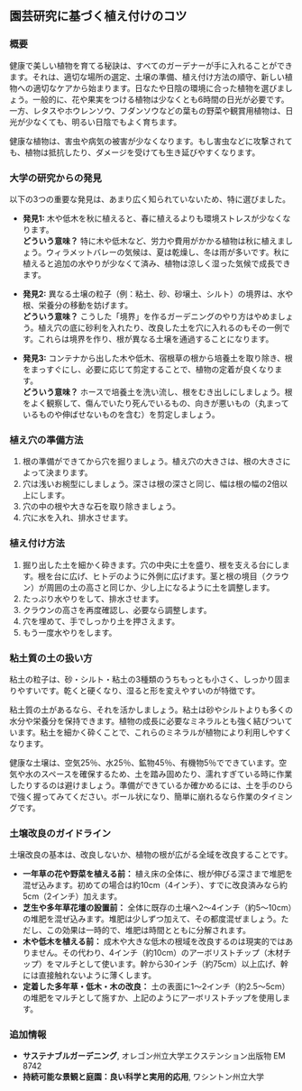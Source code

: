 ## 園芸研究に基づく植え付けのコツ

### 概要

健康で美しい植物を育てる秘訣は、すべてのガーデナーが手に入れることができます。それは、適切な場所の選定、土壌の準備、植え付け方法の順守、新しい植物への適切なケアから始まります。日なたや日陰の環境に合った植物を選びましょう。一般的に、花や果実をつける植物は少なくとも6時間の日光が必要です。一方、レタスやホウレンソウ、フダンソウなどの葉もの野菜や観賞用植物は、日光が少なくても、明るい日陰でもよく育ちます。

健康な植物は、害虫や病気の被害が少なくなります。もし害虫などに攻撃されても、植物は抵抗したり、ダメージを受けても生き延びやすくなります。

### 大学の研究からの発見

以下の3つの重要な発見は、あまり広く知られていないため、特に選びました。

- **発見1:** 木や低木を秋に植えると、春に植えるよりも環境ストレスが少なくなります。  
  **どういう意味？** 特に木や低木など、労力や費用がかかる植物は秋に植えましょう。ウィラメットバレーの気候は、夏は乾燥し、冬は雨が多いです。秋に植えると追加の水やりが少なくて済み、植物は涼しく湿った気候で成長できます。

- **発見2:** 異なる土壌の粒子（例：粘土、砂、砂壌土、シルト）の境界は、水や根、栄養分の移動を妨げます。  
  **どういう意味？** こうした「境界」を作るガーデニングのやり方はやめましょう。植え穴の底に砂利を入れたり、改良した土を穴に入れるのもその一例です。これらは境界を作り、根が異なる土壌を通過することになります。

- **発見3:** コンテナから出した木や低木、宿根草の根から培養土を取り除き、根をまっすぐにし、必要に応じて剪定することで、植物の定着が良くなります。  
  **どういう意味？** ホースで培養土を洗い流し、根をむき出しにしましょう。根をよく観察して、傷んでいたり死んでいるもの、向きが悪いもの（丸まっているものや伸ばせないものを含む）を剪定しましょう。

### 植え穴の準備方法

1. 根の準備ができてから穴を掘りましょう。植え穴の大きさは、根の大きさによって決まります。
2. 穴は浅いお椀型にしましょう。深さは根の深さと同じ、幅は根の幅の2倍以上にします。
3. 穴の中の根や大きな石を取り除きましょう。
4. 穴に水を入れ、排水させます。

### 植え付け方法

1. 掘り出した土を細かく砕きます。穴の中央に土を盛り、根を支える台にします。根を台に広げ、ヒトデのように外側に広げます。茎と根の境目（クラウン）が周囲の土の高さと同じか、少し上になるように土を調整します。
2. たっぷり水やりをして、排水させます。
3. クラウンの高さを再度確認し、必要なら調整します。
4. 穴を埋めて、手でしっかり土を押さえます。
5. もう一度水やりをします。

### 粘土質の土の扱い方

粘土の粒子は、砂・シルト・粘土の3種類のうちもっとも小さく、しっかり固まりやすいです。乾くと硬くなり、湿ると形を変えやすいのが特徴です。

粘土質の土があるなら、それを活かしましょう。粘土は砂やシルトよりも多くの水分や栄養分を保持できます。植物の成長に必要なミネラルとも強く結びついています。粘土を細かく砕くことで、これらのミネラルが植物により利用しやすくなります。

健康な土壌は、空気25％、水25％、鉱物45％、有機物5％でできています。空気や水のスペースを確保するため、土を踏み固めたり、濡れすぎている時に作業したりするのは避けましょう。準備ができているか確かめるには、土を手のひらで強く握ってみてください。ボール状になり、簡単に崩れるなら作業のタイミングです。

### 土壌改良のガイドライン

土壌改良の基本は、改良しないか、植物の根が広がる全域を改良することです。

- **一年草の花や野菜を植える前：** 植え床の全体に、根が伸びる深さまで堆肥を混ぜ込みます。初めての場合は約10cm（4インチ）、すでに改良済みなら約5cm（2インチ）加えます。
- **芝生や多年草花壇の設置前：** 全体に既存の土壌へ2～4インチ（約5～10cm）の堆肥を混ぜ込みます。堆肥は少しずつ加えて、その都度混ぜましょう。ただし、この効果は一時的で、堆肥は時間とともに分解されます。
- **木や低木を植える前：** 成木や大きな低木の根域を改良するのは現実的ではありません。その代わり、4インチ（約10cm）のアーボリストチップ（木材チップ）をマルチとして使います。幹から30インチ（約75cm）以上広げ、幹には直接触れないように薄くします。
- **定着した多年草・低木・木の改良：** 土の表面に1～2インチ（約2.5～5cm）の堆肥をマルチとして施すか、上記のようにアーボリストチップを使用します。

### 追加情報

- **サステナブルガーデニング**, オレゴン州立大学エクステンション出版物 EM 8742  
- **持続可能な景観と庭園：良い科学と実用的応用**, ワシントン州立大学
